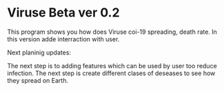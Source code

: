 # Viruse Beta ver 0.2

This program shows you how does Viruse coi-19 spreading, death rate. 
In this version adde interraction with user.

Next planinig updates:

The next step is to adding features which can be used by user too reduce infection. 
The next step is create different clases of deseases to see how they spread on Earth.
